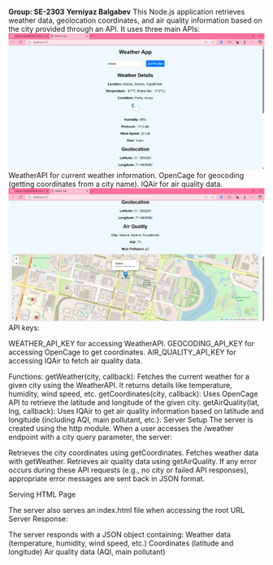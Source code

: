 **Group: SE-2303**
**Yerniyaz Balgabev**
This Node.js application retrieves weather data, geolocation coordinates, and air quality information based on the city provided through an API. It uses three main APIs:
![alt text](https://github.com/AlicelnWonderland/Weather-App/blob/main/Pic1.jpg?raw=true)
WeatherAPI for current weather information.
OpenCage for geocoding (getting coordinates from a city name).
IQAir for air quality data.
![alt text](https://github.com/AlicelnWonderland/Weather-App/blob/main/Pic2.jpg?raw=true)
API keys:

WEATHER_API_KEY for accessing WeatherAPI.
GEOCODING_API_KEY for accessing OpenCage to get coordinates.
AIR_QUALITY_API_KEY for accessing IQAir to fetch air quality data.

Functions:
getWeather(city, callback): Fetches the current weather for a given city using the WeatherAPI. It returns details like temperature, humidity, wind speed, etc.
getCoordinates(city, callback): Uses OpenCage API to retrieve the latitude and longitude of the given city.
getAirQuality(lat, lng, callback): Uses IQAir to get air quality information based on latitude and longitude (including AQI, main pollutant, etc.).
Server Setup
The server is created using the http module. When a user accesses the /weather endpoint with a city query parameter, the server:

Retrieves the city coordinates using getCoordinates.
Fetches weather data with getWeather.
Retrieves air quality data using getAirQuality.
If any error occurs during these API requests (e.g., no city or failed API responses), appropriate error messages are sent back in JSON format.

Serving HTML Page

The server also serves an index.html file when accessing the root URL
Server Response:

The server responds with a JSON object containing:
Weather data (temperature, humidity, wind speed, etc.)
Coordinates (latitude and longitude)
Air quality data (AQI, main pollutant)


